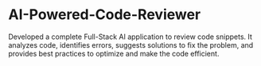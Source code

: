 # AI-Powered-Code-Reviewer
Developed a complete Full-Stack AI application to review code snippets. It analyzes code, identifies errors, suggests solutions to fix the problem, and provides best practices to optimize and make the code efficient. 
